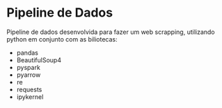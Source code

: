 # Pipeline de Dados

Pipeline de dados desenvolvida para fazer um web scrapping, utilizando python em conjunto com as biliotecas: 

- pandas 
- BeautifulSoup4 
- pyspark
- pyarrow
- re
- requests
- ipykernel